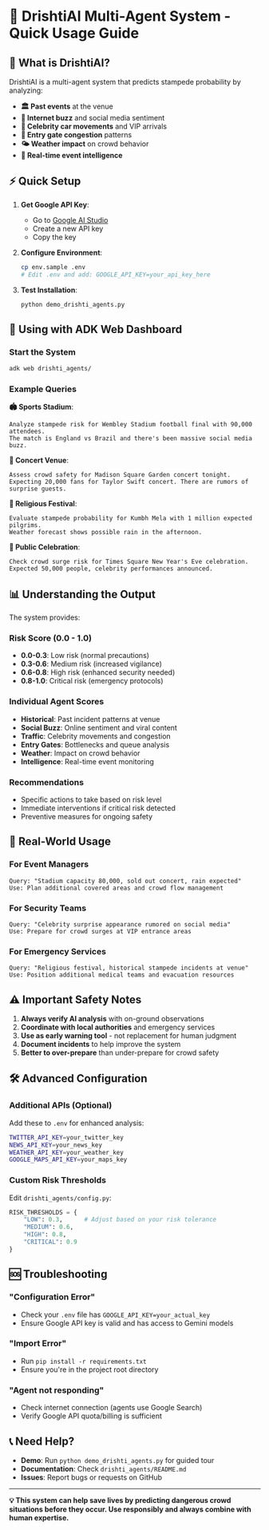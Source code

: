 # 🚨 DrishtiAI Multi-Agent System - Quick Usage Guide

## 🎯 What is DrishtiAI?

DrishtiAI is a multi-agent system that predicts stampede probability by analyzing:
- **🏛️ Past events** at the venue
- **📱 Internet buzz** and social media sentiment  
- **🚗 Celebrity car movements** and VIP arrivals
- **🚪 Entry gate congestion** patterns
- **🌤️ Weather impact** on crowd behavior
- **📡 Real-time event intelligence**

## ⚡ Quick Setup

1. **Get Google API Key**:
   - Go to [Google AI Studio](https://makersuite.google.com/app/apikey)
   - Create a new API key
   - Copy the key

2. **Configure Environment**:
   ```bash
   cp env.sample .env
   # Edit .env and add: GOOGLE_API_KEY=your_api_key_here
   ```

3. **Test Installation**:
   ```bash
   python demo_drishti_agents.py
   ```

## 🚀 Using with ADK Web Dashboard

### Start the System
```bash
adk web drishti_agents/
```

### Example Queries

**🏟️ Sports Stadium**:
```
Analyze stampede risk for Wembley Stadium football final with 90,000 attendees. 
The match is England vs Brazil and there's been massive social media buzz.
```

**🎵 Concert Venue**:
```
Assess crowd safety for Madison Square Garden concert tonight. 
Expecting 20,000 fans for Taylor Swift concert. There are rumors of surprise guests.
```

**🙏 Religious Festival**:
```
Evaluate stampede probability for Kumbh Mela with 1 million expected pilgrims. 
Weather forecast shows possible rain in the afternoon.
```

**🎉 Public Celebration**:
```
Check crowd surge risk for Times Square New Year's Eve celebration.
Expected 50,000 people, celebrity performances announced.
```

## 📊 Understanding the Output

The system provides:

### Risk Score (0.0 - 1.0)
- **0.0-0.3**: Low risk (normal precautions)
- **0.3-0.6**: Medium risk (increased vigilance)  
- **0.6-0.8**: High risk (enhanced security needed)
- **0.8-1.0**: Critical risk (emergency protocols)

### Individual Agent Scores
- **Historical**: Past incident patterns at venue
- **Social Buzz**: Online sentiment and viral content
- **Traffic**: Celebrity movements and congestion
- **Entry Gates**: Bottlenecks and queue analysis
- **Weather**: Impact on crowd behavior
- **Intelligence**: Real-time event monitoring

### Recommendations
- Specific actions to take based on risk level
- Immediate interventions if critical risk detected
- Preventive measures for ongoing safety

## 🎯 Real-World Usage

### For Event Managers
```
Query: "Stadium capacity 80,000, sold out concert, rain expected"
Use: Plan additional covered areas and crowd flow management
```

### For Security Teams
```
Query: "Celebrity surprise appearance rumored on social media"  
Use: Prepare for crowd surges at VIP entrance areas
```

### For Emergency Services
```
Query: "Religious festival, historical stampede incidents at venue"
Use: Position additional medical teams and evacuation resources
```

## ⚠️ Important Safety Notes

1. **Always verify AI analysis** with on-ground observations
2. **Coordinate with local authorities** and emergency services
3. **Use as early warning tool** - not replacement for human judgment  
4. **Document incidents** to help improve the system
5. **Better to over-prepare** than under-prepare for crowd safety

## 🛠️ Advanced Configuration

### Additional APIs (Optional)
Add these to `.env` for enhanced analysis:
```bash
TWITTER_API_KEY=your_twitter_key
NEWS_API_KEY=your_news_key  
WEATHER_API_KEY=your_weather_key
GOOGLE_MAPS_API_KEY=your_maps_key
```

### Custom Risk Thresholds
Edit `drishti_agents/config.py`:
```python
RISK_THRESHOLDS = {
    "LOW": 0.3,      # Adjust based on your risk tolerance
    "MEDIUM": 0.6,   
    "HIGH": 0.8,     
    "CRITICAL": 0.9  
}
```

## 🆘 Troubleshooting

### "Configuration Error"
- Check your `.env` file has `GOOGLE_API_KEY=your_actual_key`
- Ensure Google API key is valid and has access to Gemini models

### "Import Error"  
- Run `pip install -r requirements.txt`
- Ensure you're in the project root directory

### "Agent not responding"
- Check internet connection (agents use Google Search)
- Verify Google API quota/billing is sufficient

## 📞 Need Help?

- **Demo**: Run `python demo_drishti_agents.py` for guided tour
- **Documentation**: Check `drishti_agents/README.md`
- **Issues**: Report bugs or requests on GitHub

---

**💡 This system can help save lives by predicting dangerous crowd situations before they occur. Use responsibly and always combine with human expertise.** 